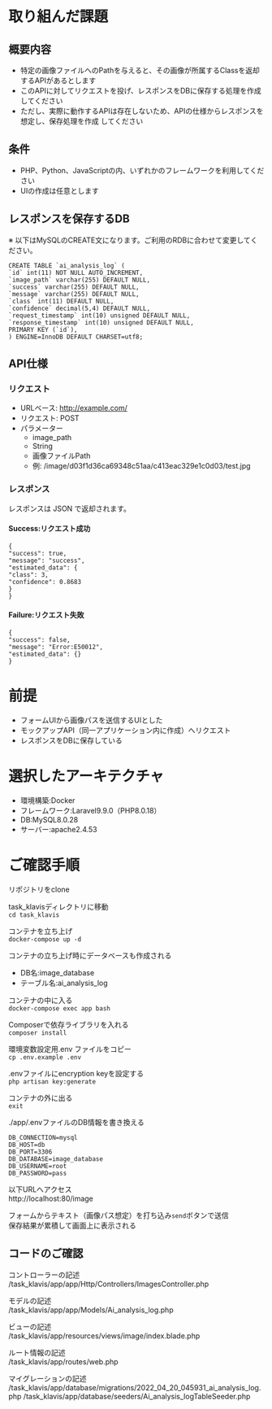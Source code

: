 # 取り組んだ課題
## 概要内容
- 特定の画像ファイルへのPathを与えると、その画像が所属するClassを返却するAPIがあるとします
- このAPIに対してリクエストを投げ、レスポンスをDBに保存する処理を作成してください
- ただし、実際に動作するAPIは存在しないため、APIの仕様からレスポンスを想定し、保存処理を作成
してください

## 条件
- PHP、Python、JavaScriptの内、いずれかのフレームワークを利用してください
- UIの作成は任意とします

## レスポンスを保存するDB
※ 以下はMySQLのCREATE文になります。ご利用のRDBに合わせて変更してください。
```
CREATE TABLE `ai_analysis_log` (
`id` int(11) NOT NULL AUTO_INCREMENT,
`image_path` varchar(255) DEFAULT NULL,
`success` varchar(255) DEFAULT NULL,
`message` varchar(255) DEFAULT NULL,
`class` int(11) DEFAULT NULL,
`confidence` decimal(5,4) DEFAULT NULL,
`request_timestamp` int(10) unsigned DEFAULT NULL,
`response_timestamp` int(10) unsigned DEFAULT NULL,
PRIMARY KEY (`id`),
) ENGINE=InnoDB DEFAULT CHARSET=utf8;
```

## API仕様
### リクエスト
- URLベース: http://example.com/
- リクエスト: POST
- パラメーター
    - image_path
    - String
    - 画像ファイルPath
    - 例: /image/d03f1d36ca69348c51aa/c413eac329e1c0d03/test.jpg

### レスポンス
レスポンスは JSON で返却されます。

#### Success:リクエスト成功
```
{
"success": true,
"message": "success",
"estimated_data": {
"class": 3,
"confidence": 0.8683
}
}
```

#### Failure:リクエスト失敗
```
{
"success": false,
"message": "Error:E50012",
"estimated_data": {}
}
```

# 前提
- フォームUIから画像パスを送信するUIとした
- モックアップAPI（同一アプリケーション内に作成）へリクエスト
- レスポンスをDBに保存している

# 選択したアーキテクチャ
- 環境構築:Docker
- フレームワーク:Laravel9.9.0（PHP8.0.18）
- DB:MySQL8.0.28
- サーバー:apache2.4.53

# ご確認手順
リポジトリをclone  

task_klavisディレクトリに移動  
`cd task_klavis`

コンテナを立ち上げ  
`docker-compose up -d`

コンテナの立ち上げ時にデータベースも作成される
- DB名:image_database
- テーブル名:ai_analysis_log

コンテナの中に入る  
`docker-compose exec app bash`

Composerで依存ライブラリを入れる  
`composer install`

環境変数設定用.env ファイルをコピー  
`cp .env.example .env`

.envファイルにencryption keyを設定する  
`php artisan key:generate`

コンテナの外に出る  
`exit`

./app/.envファイルのDB情報を書き換える  
```
DB_CONNECTION=mysql
DB_HOST=db
DB_PORT=3306
DB_DATABASE=image_database
DB_USERNAME=root
DB_PASSWORD=pass
```

以下URLへアクセス  
http://localhost:80/image

フォームからテキスト（画像パス想定）を打ち込み`send`ボタンで送信  
保存結果が累積して画面上に表示される

## コードのご確認
コントローラーの記述  
/task_klavis/app/app/Http/Controllers/ImagesController.php

モデルの記述  
/task_klavis/app/app/Models/Ai_analysis_log.php

ビューの記述  
/task_klavis/app/resources/views/image/index.blade.php

ルート情報の記述  
/task_klavis/app/routes/web.php

マイグレーションの記述  
/task_klavis/app/database/migrations/2022_04_20_045931_ai_analysis_log.php
/task_klavis/app/database/seeders/Ai_analysis_logTableSeeder.php
